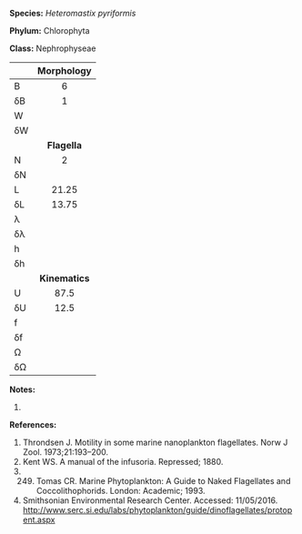 **Species:** *Heteromastix pyriformis*

**Phylum:** Chlorophyta

**Class:** Nephrophyseae

|    | **Morphology** |
|:-- | :------------: |
| B  | 6 |
| δB | 1 |
| W  |  |
| δW |  |
|    | **Flagella** |
| N  | 2 |
| δN |  |
| L  | 21.25 |
| δL | 13.75 |
| λ  |  |
| δλ |  |
| h  |  |
| δh |  |
|    | **Kinematics** |
| U  | 87.5 |
| δU | 12.5 |
| f  |  |
| δf |  |
| Ω  |  |
| δΩ |  |

**Notes:**

1.

**References:**

1. Throndsen J.  Motility in some marine nanoplankton flagellates.  Norw J Zool. 1973;21:193–200.
1. Kent WS.  A manual of the infusoria.  Repressed; 1880.
1. 249. Tomas CR. Marine Phytoplankton:  A Guide to Naked Flagellates and Coccolithophorids. London: Academic; 1993.
1. Smithsonian Environmental Research Center. Accessed: 11/05/2016. http://www.serc.si.edu/labs/phytoplankton/guide/dinoflagellates/protopent.aspx
